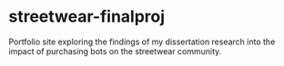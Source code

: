 # streetwear-finalproj
Portfolio site exploring the findings of my dissertation research into the impact of purchasing bots on the streetwear community.

